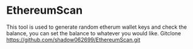 # EthereumScan
This tool is used to generate random etherum wallet keys and check the balance, you can set the balance to whatever you would like.
Gitclone https://github.com/shadow062699/EthereumScan.git
